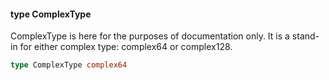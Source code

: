 #### type ComplexType

ComplexType is here for the purposes of documentation only. It is a
stand-in for either complex type: complex64 or complex128.

```go
type ComplexType complex64
```

